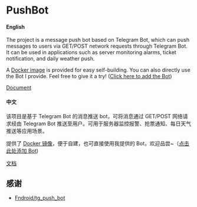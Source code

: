 # PushBot

#### English

The project is a message push bot based on Telegram Bot, which can push messages to users via GET/POST network requests through Telegram Bot. It can be used in applications such as server monitoring alarms, ticket notification, and daily weather push.

A [Docker image](https://hub.docker.com/r/pupilcc/pushbot) is provided for easy self-building. You can also directly use the Bot I provide. Feel free to give it a try! ([Click here to add the Bot](https://t.me/notification_me_bot))

[Document](https://pushbot-docs.vercel.app)

#### 中文

该项目是基于 Telegram Bot 的消息推送 bot，可将消息通过 GET/POST 网络请求经由 Telegram Bot 推送至用户。可用于服务器监控报警、抢票通知、每日天气推送等应用场景。

提供了 [Docker 镜像](https://hub.docker.com/r/pupilcc/pushbot)，便于自建，也可直接使用我提供的 Bot，欢迎品尝~（[点击此处添加 Bot](https://t.me/notification_me_bot))

[文档](https://pushbot-docs.vercel.app)

## 感谢

* [Fndroid/tg_push_bot](https://github.com/Fndroid/tg_push_bot)